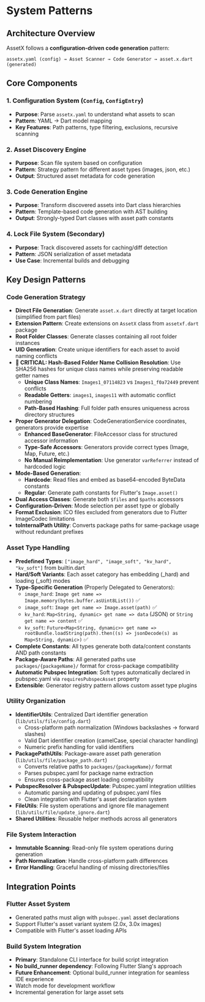 # System Patterns

## Architecture Overview
AssetX follows a **configuration-driven code generation** pattern:

```
assetx.yaml (config) → Asset Scanner → Code Generator → asset.x.dart (generated)
```

## Core Components

### 1. Configuration System (`Config`, `ConfigEntry`)
- **Purpose**: Parse `assetx.yaml` to understand what assets to scan
- **Pattern**: YAML → Dart model mapping
- **Key Features**: Path patterns, type filtering, exclusions, recursive scanning

### 2. Asset Discovery Engine  
- **Purpose**: Scan file system based on configuration
- **Pattern**: Strategy pattern for different asset types (images, json, etc.)
- **Output**: Structured asset metadata for code generation

### 3. Code Generation Engine
- **Purpose**: Transform discovered assets into Dart class hierarchies
- **Pattern**: Template-based code generation with AST building
- **Output**: Strongly-typed Dart classes with asset path constants

### 4. Lock File System (Secondary)
- **Purpose**: Track discovered assets for caching/diff detection
- **Pattern**: JSON serialization of asset metadata
- **Use Case**: Incremental builds and debugging

## Key Design Patterns

### Code Generation Strategy
- **Direct File Generation**: Generate `asset.x.dart` directly at target location (simplified from part files)
- **Extension Pattern**: Create extensions on `AssetX` class from `assetxf.dart` package
- **Root Folder Classes**: Generate classes containing all root folder instances
- **UID Generation**: Create unique identifiers for each asset to avoid naming conflicts
- **🎉 CRITICAL: Hash-Based Folder Name Collision Resolution**: Use SHA256 hashes for unique class names while preserving readable getter names
  - **Unique Class Names**: `Images1_07114823` vs `Images1_f0a72449` prevent conflicts
  - **Readable Getters**: `images1`, `images11` with automatic conflict numbering
  - **Path-Based Hashing**: Full folder path ensures uniqueness across directory structures
- **Proper Generator Delegation**: CodeGenerationService coordinates, generators provide expertise
  - **Enhanced BaseGenerator**: FileAccessor class for structured accessor information
  - **Type-Safe Accessors**: Generators provide correct types (Image, Map, Future, etc.)
  - **No Manual Reimplementation**: Use generator `varReferrer` instead of hardcoded logic
- **Mode-Based Generation**: 
  - **Hardcode**: Read files and embed as base64-encoded ByteData constants
  - **Regular**: Generate path constants for Flutter's `Image.asset()`
- **Dual Access Classes**: Generate both `$files` and `$paths` accessors
- **Configuration-Driven**: Mode selection per asset type or globally
- **Format Exclusion**: ICO files excluded from generators due to Flutter ImageCodec limitations
- **toInternalPath Utility**: Converts package paths for same-package usage without redundant prefixes

### Asset Type Handling
- **Predefined Types**: `["image_hard", "image_soft", "kv_hard", "kv_soft"]` from builtin.dart
- **Hard/Soft Variants**: Each asset category has embedding (_hard) and loading (_soft) modes
- **Type-Specific Generation** (Properly Delegated to Generators):
  - `image_hard`: `Image get name => Image.memory(bytes.buffer.asUint8List())` ✅
  - `image_soft`: `Image get name => Image.asset(path)` ✅
  - `kv_hard`: `Map<String, dynamic> get name => data` (JSON) or `String get name => content` ✅
  - `kv_soft`: `Future<Map<String, dynamic>> get name => rootBundle.loadString(path).then((s) => jsonDecode(s) as Map<String, dynamic>)` ✅
- **Complete Constants**: All types generate both data/content constants AND path constants
- **Package-Aware Paths**: All generated paths use `packages/{packageName}/` format for cross-package compatibility
- **Automatic Pubspec Integration**: Soft types automatically declared in pubspec.yaml via `requiresPubspecAsset` property
- **Extensible**: Generator registry pattern allows custom asset type plugins

### Utility Organization
- **IdentifierUtils**: Centralized Dart identifier generation (`lib/utils/file/config.dart`)
  - Cross-platform path normalization (Windows backslashes → forward slashes)
  - Valid Dart identifier creation (camelCase, special character handling)
  - Numeric prefix handling for valid identifiers
- **PackagePathUtils**: Package-aware asset path generation (`lib/utils/file/package_path.dart`)
  - Converts relative paths to `packages/{packageName}/` format
  - Parses pubspec.yaml for package name extraction
  - Ensures cross-package asset loading compatibility
- **PubspecResolver & PubspecUpdate**: Pubspec.yaml integration utilities
  - Automatic parsing and updating of pubspec.yaml files
  - Clean integration with Flutter's asset declaration system
- **FileUtils**: File system operations and ignore file management (`lib/utils/file/update_ignore.dart`)
- **Shared Utilities**: Reusable helper methods across all generators

### File System Interaction
- **Immutable Scanning**: Read-only file system operations during generation
- **Path Normalization**: Handle cross-platform path differences
- **Error Handling**: Graceful handling of missing directories/files

## Integration Points

### Flutter Asset System
- Generated paths must align with `pubspec.yaml` asset declarations
- Support Flutter's asset variant system (2.0x, 3.0x images)
- Compatible with Flutter's asset loading APIs

### Build System Integration  
- **Primary**: Standalone CLI interface for build script integration
- **No build_runner dependency**: Following Flutter Slang's approach
- **Future Enhancement**: Optional build_runner integration for seamless IDE experience
- Watch mode for development workflow
- Incremental generation for large asset sets